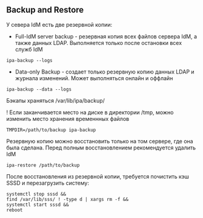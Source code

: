 ## Backup and Restore
У севера IdM есть две резервной копии:
  
* Full-IdM server backup - резервная копия всех файлов сервера IdM, а также данных LDAP. Выполняется только после остановки всех служб IdM
```
ipa-backup --logs
```
  
* Data-only Backup - создает только резервную копию данных LDAP и журнала изменений. Может выполняться онлайн и оффлайн
  
```
ipa-backup --data --logs
```
  
Бэкапы храняться /var/lib/ipa/backup/
  
! Если заканчивается место на диске в директории /tmp, можно изменить место хранения временнных  файлов
```
TMPDIR=/path/to/backup ipa-backup
```
  
Резервную копию можно восстановить только на том сервере, где она была сделана. Перед полным восстановлением рекомендуется удалить IdM
```
ipa-restore /path/to/backup
```
  
После восстановления из резервной копии, требуется почистить кэш SSSD и перезагрузить систему:
  
```
systemctl stop sssd &&
find /var/lib/sss/ ! -type d | xargs rm -f &&
systemctl start sssd &&
reboot
```
